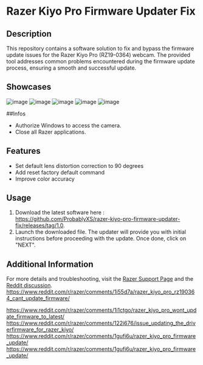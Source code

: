 # Razer Kiyo Pro Firmware Updater Fix

## Description

This repository contains a software solution to fix and bypass the firmware update issues for the Razer Kiyo Pro (RZ19-0364) webcam. The provided tool addresses common problems encountered during the firmware update process, ensuring a smooth and successful update.

## Showcases

![image](https://github.com/user-attachments/assets/397c85b7-d960-48f6-893f-479249a16b47)
![image](https://github.com/user-attachments/assets/adc6420c-f510-4c17-8fc9-7bd505c3f406)
![image](https://github.com/user-attachments/assets/693cc713-fc66-42a7-8dd3-babc94b0709b)
![image](https://github.com/user-attachments/assets/2c6147de-fbf4-423d-baa7-8aeae3944de3)
![image](https://github.com/user-attachments/assets/e97c448f-7ecd-4ac1-8719-639b7cb6bf9c)



##Infos

- Authorize Windows to access the camera.
- Close all Razer applications.

## Features

- Set default lens distortion correction to 90 degrees
- Add reset factory default command
- Improve color accuracy

## Usage

1. Download the latest software here : https://github.com/ProbablyXS/razer-kiyo-pro-firmware-updater-fix/releases/tag/1.0.
2. Launch the downloaded file. The updater will provide you with initial instructions before proceeding with the update. Once done, click on "NEXT".

## Additional Information

For more details and troubleshooting, visit the [Razer Support Page](https://rzr.to/VdKPPH) and the [Reddit discussion](https://www.reddit.com/r/razer/comments/17ku6zv/razer_kiyo_pro_rz190364_cant_update_firmware/).
https://www.reddit.com/r/razer/comments/1i55d7a/razer_kiyo_pro_rz190364_cant_update_firmware/

https://www.reddit.com/r/razer/comments/1i1ctgo/razer_kiyo_pro_wont_update_firmware_to_latest/
https://www.reddit.com/r/razer/comments/122i676/issue_updating_the_driverfirmware_for_razer_kiyo/
https://www.reddit.com/r/razer/comments/1gufi6u/razer_kiyo_pro_firmware_update/
https://www.reddit.com/r/razer/comments/1gufi6u/razer_kiyo_pro_firmware_update/
